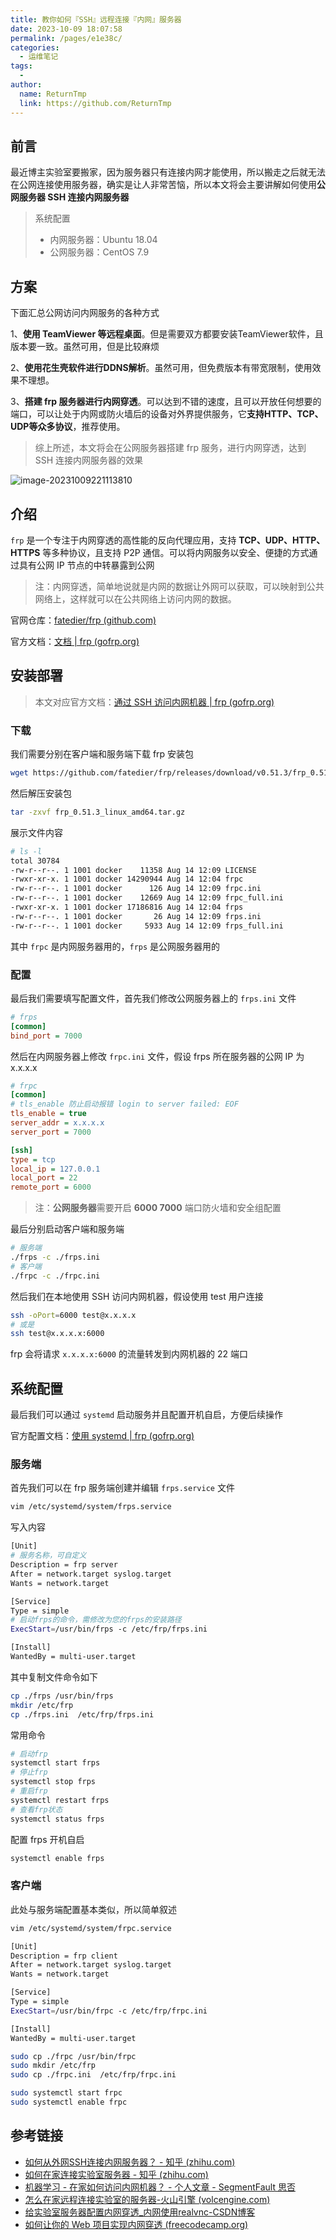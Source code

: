 ```yaml
---
title: 教你如何『SSH』远程连接『内网』服务器
date: 2023-10-09 18:07:58
permalink: /pages/e1e38c/
categories:
  - 运维笔记
tags:
  - 
author: 
  name: ReturnTmp
  link: https://github.com/ReturnTmp
---
```




## 前言

最近博主实验室要搬家，因为服务器只有连接内网才能使用，所以搬走之后就无法在公网连接使用服务器，确实是让人非常苦恼，所以本文将会主要讲解如何使用**公网服务器 SSH 连接内网服务器**

> 系统配置
>
> - 内网服务器：Ubuntu 18.04
> - 公网服务器：CentOS 7.9

## 方案

下面汇总公网访问内网服务的各种方式

1、**使用 TeamViewer 等远程桌面**。但是需要双方都要安装TeamViewer软件，且版本要一致。虽然可用，但是比较麻烦

2、**使用花生壳软件进行DDNS解析**。虽然可用，但免费版本有带宽限制，使用效果不理想。

3、**搭建 frp 服务器进行内网穿透**。可以达到不错的速度，且可以开放任何想要的端口，可以让处于内网或防火墙后的设备对外界提供服务，它**支持HTTP、TCP、UDP等众多协议**，推荐使用。

> 综上所述，本文将会在公网服务器搭建 frp 服务，进行内网穿透，达到 SSH 连接内网服务器的效果

![image-20231009221113810](https://cdn.jsdelivr.net/gh/Returntmp/blog-image@main/blog/202310092211702.png)



## 介绍

`frp` 是一个专注于内网穿透的高性能的反向代理应用，支持 **TCP、UDP、HTTP、HTTPS** 等多种协议，且支持 P2P 通信。可以将内网服务以安全、便捷的方式通过具有公网 IP 节点的中转暴露到公网

> 注：内网穿透，简单地说就是内网的数据让外网可以获取，可以映射到公共网络上，这样就可以在公共网络上访问内网的数据。

官网仓库：[fatedier/frp (github.com)](https://github.com/fatedier/frp)

官方文档：[文档 | frp (gofrp.org)](https://gofrp.org/docs/)



## 安装部署

> 本文对应官方文档：[通过 SSH 访问内网机器 | frp (gofrp.org)](https://gofrp.org/docs/examples/ssh/)

### 下载

我们需要分别在客户端和服务端下载 frp 安装包

```bash
wget https://github.com/fatedier/frp/releases/download/v0.51.3/frp_0.51.3_linux_amd64.tar.gz 
```

然后解压安装包

```bash
tar -zxvf frp_0.51.3_linux_amd64.tar.gz
```

展示文件内容

```bash
# ls -l
total 30784
-rw-r--r--. 1 1001 docker    11358 Aug 14 12:09 LICENSE
-rwxr-xr-x. 1 1001 docker 14290944 Aug 14 12:04 frpc
-rw-r--r--. 1 1001 docker      126 Aug 14 12:09 frpc.ini
-rw-r--r--. 1 1001 docker    12669 Aug 14 12:09 frpc_full.ini
-rwxr-xr-x. 1 1001 docker 17186816 Aug 14 12:04 frps
-rw-r--r--. 1 1001 docker       26 Aug 14 12:09 frps.ini
-rw-r--r--. 1 1001 docker     5933 Aug 14 12:09 frps_full.ini
```

其中 `frpc` 是内网服务器用的，`frps` 是公网服务器用的



### 配置

最后我们需要填写配置文件，首先我们修改公网服务器上的 `frps.ini` 文件

```ini
# frps
[common]
bind_port = 7000
```

然后在内网服务器上修改 `frpc.ini` 文件，假设 frps 所在服务器的公网 IP 为 x.x.x.x

```ini
# frpc
[common]
# tls_enable 防止启动报错 login to server failed: EOF
tls_enable = true
server_addr = x.x.x.x
server_port = 7000

[ssh]
type = tcp
local_ip = 127.0.0.1
local_port = 22
remote_port = 6000

```

> 注：**公网服务器**需要开启  **6000 7000** 端口防火墙和安全组配置

最后分别启动客户端和服务端

```bash
# 服务端
./frps -c ./frps.ini
# 客户端
./frpc -c ./frpc.ini
```

然后我们在本地使用 SSH 访问内网机器，假设使用 test 用户连接

```bash
ssh -oPort=6000 test@x.x.x.x
# 或是
ssh test@x.x.x.x:6000
```

frp 会将请求 `x.x.x.x:6000` 的流量转发到内网机器的 22 端口



## 系统配置

最后我们可以通过 `systemd` 启动服务并且配置开机自启，方便后续操作

官方配置文档：[使用 systemd | frp (gofrp.org)](https://gofrp.org/docs/setup/systemd/)

### 服务端

首先我们可以在 frp 服务端创建并编辑 `frps.service` 文件

```bash
vim /etc/systemd/system/frps.service
```

写入内容

```bash
[Unit]
# 服务名称，可自定义
Description = frp server
After = network.target syslog.target
Wants = network.target

[Service]
Type = simple
# 启动frps的命令，需修改为您的frps的安装路径
ExecStart=/usr/bin/frps -c /etc/frp/frps.ini

[Install]
WantedBy = multi-user.target
```

其中复制文件命令如下

```bash
cp ./frps /usr/bin/frps
mkdir /etc/frp
cp ./frps.ini  /etc/frp/frps.ini
```

常用命令

```bash
# 启动frp
systemctl start frps
# 停止frp
systemctl stop frps
# 重启frp
systemctl restart frps
# 查看frp状态
systemctl status frps
```

配置 frps 开机自启

```bash
systemctl enable frps
```



### 客户端

此处与服务端配置基本类似，所以简单叙述

```bash
vim /etc/systemd/system/frpc.service
```

```bash
[Unit]
Description = frp client
After = network.target syslog.target
Wants = network.target

[Service]
Type = simple
ExecStart=/usr/bin/frpc -c /etc/frp/frpc.ini

[Install]
WantedBy = multi-user.target
```

```bash
sudo cp ./frpc /usr/bin/frpc
sudo mkdir /etc/frp
sudo cp ./frpc.ini  /etc/frp/frpc.ini
```

```bash
sudo systemctl start frpc
sudo systemctl enable frpc
```







## 参考链接

- [如何从外网SSH连接内网服务器？ - 知乎 (zhihu.com)](https://www.zhihu.com/question/22568892)
- [如何在家连接实验室服务器 - 知乎 (zhihu.com)](https://zhuanlan.zhihu.com/p/460982079)
- [机器学习 - 在家如何访问内网机器？ - 个人文章 - SegmentFault 思否](https://segmentfault.com/a/1190000041810802)
- [怎么在家远程连接实验室的服务器-火山引擎 (volcengine.com)](https://www.volcengine.com/theme/1381117-Z-7-1)
- [给实验室服务器配置内网穿透_内网使用realvnc-CSDN博客](https://blog.csdn.net/curledgoat/article/details/122673606)
- [如何让你的 Web 项目实现内网穿透 (freecodecamp.org)](https://www.freecodecamp.org/chinese/news/intranet-penetration/)